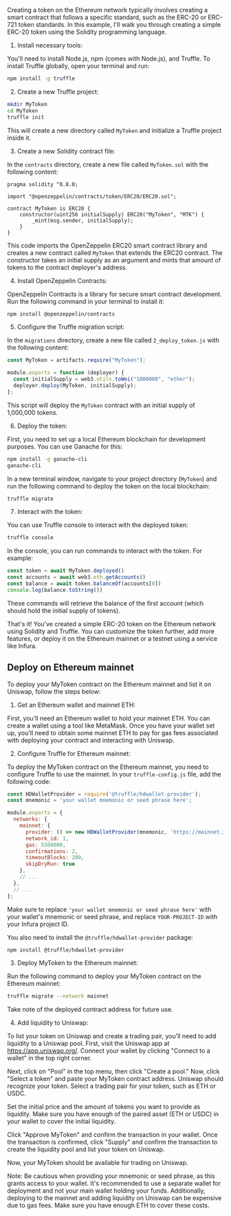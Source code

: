 Creating a token on the Ethereum network typically involves creating a smart contract that follows a specific standard, such as the ERC-20 or ERC-721 token standards. In this example, I'll walk you through creating a simple ERC-20 token using the Solidity programming language.

1. Install necessary tools:

You'll need to install Node.js, npm (comes with Node.js), and Truffle. To install Truffle globally, open your terminal and run:

```bash
npm install -g truffle
```

2. Create a new Truffle project:

```bash
mkdir MyToken
cd MyToken
truffle init
```

This will create a new directory called `MyToken` and initialize a Truffle project inside it.

3. Create a new Solidity contract file:

In the `contracts` directory, create a new file called `MyToken.sol` with the following content:

```solidity
pragma solidity ^0.8.0;

import "@openzeppelin/contracts/token/ERC20/ERC20.sol";

contract MyToken is ERC20 {
    constructor(uint256 initialSupply) ERC20("MyToken", "MTK") {
        _mint(msg.sender, initialSupply);
    }
}
```

This code imports the OpenZeppelin ERC20 smart contract library and creates a new contract called `MyToken` that extends the ERC20 contract. The constructor takes an initial supply as an argument and mints that amount of tokens to the contract deployer's address.

4. Install OpenZeppelin Contracts:

OpenZeppelin Contracts is a library for secure smart contract development. Run the following command in your terminal to install it:

```bash
npm install @openzeppelin/contracts
```

5. Configure the Truffle migration script:

In the `migrations` directory, create a new file called `2_deploy_token.js` with the following content:

```javascript
const MyToken = artifacts.require("MyToken");

module.exports = function (deployer) {
  const initialSupply = web3.utils.toWei("1000000", "ether");
  deployer.deploy(MyToken, initialSupply);
};
```

This script will deploy the `MyToken` contract with an initial supply of 1,000,000 tokens.

6. Deploy the token:

First, you need to set up a local Ethereum blockchain for development purposes. You can use Ganache for this:

```bash
npm install -g ganache-cli
ganache-cli
```

In a new terminal window, navigate to your project directory (`MyToken`) and run the following command to deploy the token on the local blockchain:

```bash
truffle migrate
```

7. Interact with the token:

You can use Truffle console to interact with the deployed token:

```bash
truffle console
```

In the console, you can run commands to interact with the token. For example:

```javascript
const token = await MyToken.deployed()
const accounts = await web3.eth.getAccounts()
const balance = await token.balanceOf(accounts[0])
console.log(balance.toString())
```

These commands will retrieve the balance of the first account (which should hold the initial supply of tokens).

That's it! You've created a simple ERC-20 token on the Ethereum network using Solidity and Truffle. You can customize the token further, add more features, or deploy it on the Ethereum mainnet or a testnet using a service like Infura.

## Deploy on Ethereum mainnet

To deploy your MyToken contract on the Ethereum mainnet and list it on Uniswap, follow the steps below:

1. Get an Ethereum wallet and mainnet ETH:

First, you'll need an Ethereum wallet to hold your mainnet ETH. You can create a wallet using a tool like MetaMask. Once you have your wallet set up, you'll need to obtain some mainnet ETH to pay for gas fees associated with deploying your contract and interacting with Uniswap.

2. Configure Truffle for Ethereum mainnet:

To deploy the MyToken contract on the Ethereum mainnet, you need to configure Truffle to use the mainnet. In your `truffle-config.js` file, add the following code:

```javascript
const HDWalletProvider = require('@truffle/hdwallet-provider');
const mnemonic = 'your wallet mnemonic or seed phrase here';

module.exports = {
  networks: {
    mainnet: {
      provider: () => new HDWalletProvider(mnemonic, 'https://mainnet.infura.io/v3/YOUR-PROJECT-ID'),
      network_id: 1,
      gas: 5500000,
      confirmations: 2,
      timeoutBlocks: 200,
      skipDryRun: true
    },
    // ...
  },
  // ...
};
```

Make sure to replace `'your wallet mnemonic or seed phrase here'` with your wallet's mnemonic or seed phrase, and replace `YOUR-PROJECT-ID` with your Infura project ID.

You also need to install the `@truffle/hdwallet-provider` package:

```bash
npm install @truffle/hdwallet-provider
```

3. Deploy MyToken to the Ethereum mainnet:

Run the following command to deploy your MyToken contract on the Ethereum mainnet:

```bash
truffle migrate --network mainnet
```

Take note of the deployed contract address for future use.

4. Add liquidity to Uniswap:

To list your token on Uniswap and create a trading pair, you'll need to add liquidity to a Uniswap pool. First, visit the Uniswap app at https://app.uniswap.org/. Connect your wallet by clicking "Connect to a wallet" in the top right corner.

Next, click on "Pool" in the top menu, then click "Create a pool." Now, click "Select a token" and paste your MyToken contract address. Uniswap should recognize your token. Select a trading pair for your token, such as ETH or USDC.

Set the initial price and the amount of tokens you want to provide as liquidity. Make sure you have enough of the paired asset (ETH or USDC) in your wallet to cover the initial liquidity.

Click "Approve MyToken" and confirm the transaction in your wallet. Once the transaction is confirmed, click "Supply" and confirm the transaction to create the liquidity pool and list your token on Uniswap.

Now, your MyToken should be available for trading on Uniswap.

Note: Be cautious when providing your mnemonic or seed phrase, as this grants access to your wallet. It's recommended to use a separate wallet for deployment and not your main wallet holding your funds. Additionally, deploying to the mainnet and adding liquidity on Uniswap can be expensive due to gas fees. Make sure you have enough ETH to cover these costs.